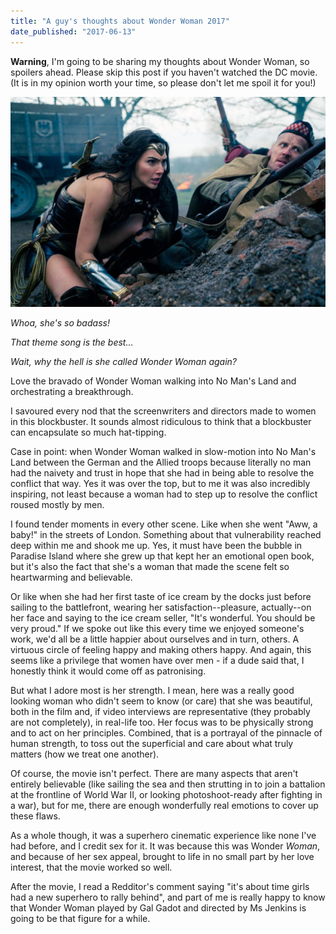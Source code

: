```yaml
---
title: "A guy's thoughts about Wonder Woman 2017"
date_published: "2017-06-13"
---
```


**Warning**, I'm going to be sharing my thoughts about Wonder Woman, so spoilers ahead. Please skip this post if you haven't watched the DC movie. (It is in my opinion worth your time, so please don't let me spoil it for you!)

![Wonder Woman in the battlefield](images/WWbattlefieldpicture-1024x683.jpg)

_Whoa, she's so badass!_

_That theme song is the best..._

_Wait, why the hell is she called Wonder Woman again?_

Love the bravado of Wonder Woman walking into No Man's Land and orchestrating a breakthrough.

I savoured every nod that the screenwriters and directors made to women in this blockbuster. It sounds almost ridiculous to think that a blockbuster can encapsulate so much hat-tipping.

Case in point: when Wonder Woman walked in slow-motion into No Man's Land between the German and the Allied troops because literally no man had the naivety and trust in hope that she had in being able to resolve the conflict that way. Yes it was over the top, but to me it was also incredibly inspiring, not least because a woman had to step up to resolve the conflict roused mostly by men.

I found tender moments in every other scene. Like when she went "Aww, a baby!" in the streets of London. Something about that vulnerability reached deep within me and shook me up. Yes, it must have been the bubble in Paradise Island where she grew up that kept her an emotional open book, but it's also the fact that she's a woman that made the scene felt so heartwarming and believable.

Or like when she had her first taste of ice cream by the docks just before sailing to the battlefront, wearing her satisfaction--pleasure, actually--on her face and saying to the ice cream seller, "It's wonderful. You should be very proud." If we spoke out like this every time we enjoyed someone's work, we'd all be a little happier about ourselves and in turn, others. A virtuous circle of feeling happy and making others happy. And again, this seems like a privilege that women have over men - if a dude said that, I honestly think it would come off as patronising.

But what I adore most is her strength. I mean, here was a really good looking woman who didn't seem to know (or care) that she was beautiful, both in the film and, if video interviews are representative (they probably are not completely), in real-life too. Her focus was to be physically strong and to act on her principles. Combined, that is a portrayal of the pinnacle of human strength, to toss out the superficial and care about what truly matters (how we treat one another).

Of course, the movie isn't perfect. There are many aspects that aren't entirely believable (like sailing the sea and then strutting in to join a battalion at the frontline of World War II, or looking photoshoot-ready after fighting in a war), but for me, there are enough wonderfully real emotions to cover up these flaws.

As a whole though, it was a superhero cinematic experience like none I've had before, and I credit sex for it. It was because this was Wonder _Woman_, and because of her sex appeal, brought to life in no small part by her love interest, that the movie worked so well.

After the movie, I read a Redditor's comment saying "it's about time girls had a new superhero to rally behind", and part of me is really happy to know that Wonder Woman played by Gal Gadot and directed by Ms Jenkins is going to be that figure for a while.
